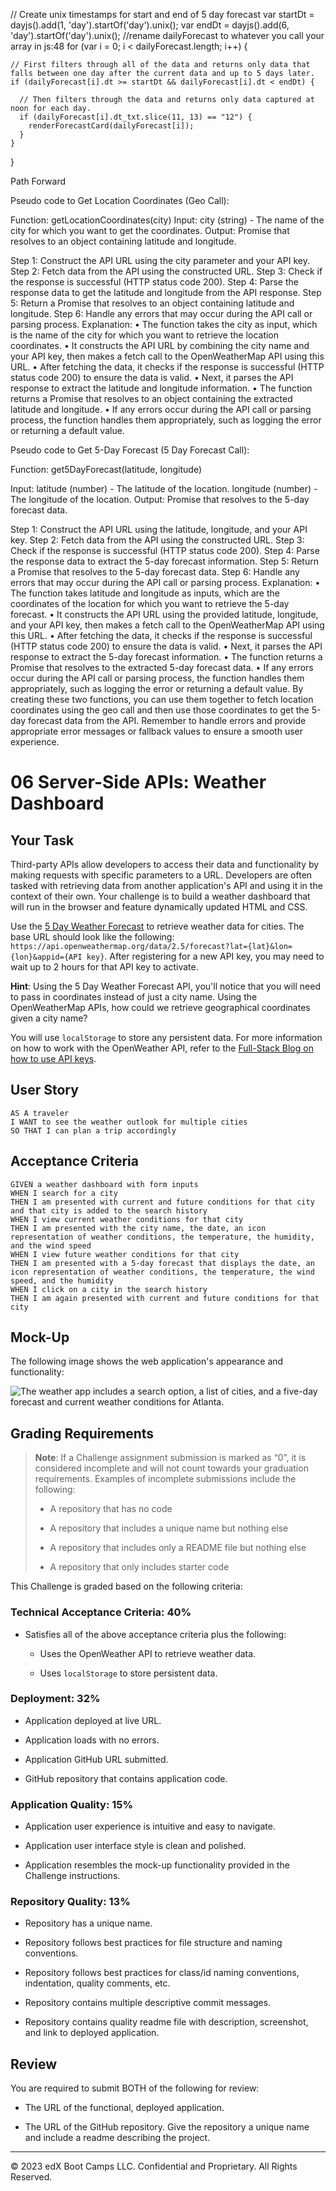 













// Create unix timestamps for start and end of 5 day forecast
  var startDt = dayjs().add(1, 'day').startOf('day').unix();
  var endDt = dayjs().add(6, 'day').startOf('day').unix();
//rename dailyForecast to whatever you call your array in js:48
for (var i = 0; i < dailyForecast.length; i++) {

    // First filters through all of the data and returns only data that falls between one day after the current data and up to 5 days later.
    if (dailyForecast[i].dt >= startDt && dailyForecast[i].dt < endDt) {

      // Then filters through the data and returns only data captured at noon for each day.
      if (dailyForecast[i].dt_txt.slice(11, 13) == "12") {
        renderForecastCard(dailyForecast[i]);
      }
    }
  }


Path Forward


Pseudo code to Get Location Coordinates (Geo Call):

Function: getLocationCoordinates(city)
Input: city (string) - The name of the city for which you want to get the coordinates.
Output: Promise that resolves to an object containing latitude and longitude.

Step 1: Construct the API URL using the city parameter and your API key.
Step 2: Fetch data from the API using the constructed URL.
Step 3: Check if the response is successful (HTTP status code 200).
Step 4: Parse the response data to get the latitude and longitude from the API response.
Step 5: Return a Promise that resolves to an object containing latitude and longitude.
Step 6: Handle any errors that may occur during the API call or parsing process.
Explanation:
• The function takes the city as input, which is the name of the city for which you want to retrieve the location coordinates.
• It constructs the API URL by combining the city name and your API key, then makes a fetch call to the OpenWeatherMap API using this URL.
• After fetching the data, it checks if the response is successful (HTTP status code 200) to ensure the data is valid.
• Next, it parses the API response to extract the latitude and longitude information.
• The function returns a Promise that resolves to an object containing the extracted latitude and longitude.
• If any errors occur during the API call or parsing process, the function handles them appropriately, such as logging the error or returning a default value.



Pseudo code to Get 5-Day Forecast (5 Day Forecast Call):


Function: get5DayForecast(latitude, longitude)

Input: latitude (number) - The latitude of the location.
       longitude (number) - The longitude of the location.
Output: Promise that resolves to the 5-day forecast data.

Step 1: Construct the API URL using the latitude, longitude, and your API key.
Step 2: Fetch data from the API using the constructed URL.
Step 3: Check if the response is successful (HTTP status code 200).
Step 4: Parse the response data to extract the 5-day forecast information.
Step 5: Return a Promise that resolves to the 5-day forecast data.
Step 6: Handle any errors that may occur during the API call or parsing process.
Explanation:
• The function takes latitude and longitude as inputs, which are the coordinates of the location for which you want to retrieve the 5-day forecast.
• It constructs the API URL using the provided latitude, longitude, and your API key, then makes a fetch call to the OpenWeatherMap API using this URL.
• After fetching the data, it checks if the response is successful (HTTP status code 200) to ensure the data is valid.
• Next, it parses the API response to extract the 5-day forecast information.
• The function returns a Promise that resolves to the extracted 5-day forecast data.
• If any errors occur during the API call or parsing process, the function handles them appropriately, such as logging the error or returning a default value.
By creating these two functions, you can use them together to fetch location coordinates using the geo call and then use those coordinates to get the 5-day forecast data from the API. Remember to handle errors and provide appropriate error messages or fallback values to ensure a smooth user experience.










# 06 Server-Side APIs: Weather Dashboard

## Your Task

Third-party APIs allow developers to access their data and functionality by making requests with specific parameters to a URL. Developers are often tasked with retrieving data from another application's API and using it in the context of their own. Your challenge is to build a weather dashboard that will run in the browser and feature dynamically updated HTML and CSS.

Use the [5 Day Weather Forecast](https://openweathermap.org/forecast5) to retrieve weather data for cities. The base URL should look like the following: `https://api.openweathermap.org/data/2.5/forecast?lat={lat}&lon={lon}&appid={API key}`. After registering for a new API key, you may need to wait up to 2 hours for that API key to activate.

**Hint**: Using the 5 Day Weather Forecast API, you'll notice that you will need to pass in coordinates instead of just a city name. Using the OpenWeatherMap APIs, how could we retrieve geographical coordinates given a city name?

You will use `localStorage` to store any persistent data. For more information on how to work with the OpenWeather API, refer to the [Full-Stack Blog on how to use API keys](https://coding-boot-camp.github.io/full-stack/apis/how-to-use-api-keys).

## User Story

```
AS A traveler
I WANT to see the weather outlook for multiple cities
SO THAT I can plan a trip accordingly
```

## Acceptance Criteria

```
GIVEN a weather dashboard with form inputs
WHEN I search for a city
THEN I am presented with current and future conditions for that city and that city is added to the search history
WHEN I view current weather conditions for that city
THEN I am presented with the city name, the date, an icon representation of weather conditions, the temperature, the humidity, and the wind speed
WHEN I view future weather conditions for that city
THEN I am presented with a 5-day forecast that displays the date, an icon representation of weather conditions, the temperature, the wind speed, and the humidity
WHEN I click on a city in the search history
THEN I am again presented with current and future conditions for that city
```

## Mock-Up

The following image shows the web application's appearance and functionality:

![The weather app includes a search option, a list of cities, and a five-day forecast and current weather conditions for Atlanta.](./Assets/06-server-side-apis-homework-demo.png)

## Grading Requirements

> **Note**: If a Challenge assignment submission is marked as “0”, it is considered incomplete and will not count towards your graduation requirements. Examples of incomplete submissions include the following:
>
> * A repository that has no code
>
> * A repository that includes a unique name but nothing else
>
> * A repository that includes only a README file but nothing else
>
> * A repository that only includes starter code

This Challenge is graded based on the following criteria: 

### Technical Acceptance Criteria: 40%

* Satisfies all of the above acceptance criteria plus the following:

    * Uses the OpenWeather API to retrieve weather data.

    * Uses `localStorage` to store persistent data.

### Deployment: 32%

* Application deployed at live URL.

* Application loads with no errors.

* Application GitHub URL submitted.

* GitHub repository that contains application code.

### Application Quality: 15%

* Application user experience is intuitive and easy to navigate.

* Application user interface style is clean and polished.

* Application resembles the mock-up functionality provided in the Challenge instructions.

### Repository Quality: 13%

* Repository has a unique name.

* Repository follows best practices for file structure and naming conventions.

* Repository follows best practices for class/id naming conventions, indentation, quality comments, etc.

* Repository contains multiple descriptive commit messages.

* Repository contains quality readme file with description, screenshot, and link to deployed application.

## Review

You are required to submit BOTH of the following for review:

* The URL of the functional, deployed application.

* The URL of the GitHub repository. Give the repository a unique name and include a readme describing the project.

- - -
© 2023 edX Boot Camps LLC. Confidential and Proprietary. All Rights Reserved.
